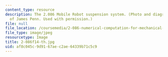 ```yaml
---
content_type: resource
description: The 2.086 Mobile Robot suspension system. (Photo and diagram courtesy
  of James Penn. Used with permission.)
file: null
file_location: /coursemedia/2-086-numerical-computation-for-mechanical-engineers-fall-2014/af8c045c9d9167aec2ae64339b71c5c9_2-086f14-th.jpg
file_type: image/jpeg
resourcetype: Image
title: 2-086f14-th.jpg
uid: af8c045c-9d91-67ae-c2ae-64339b71c5c9
---
```

